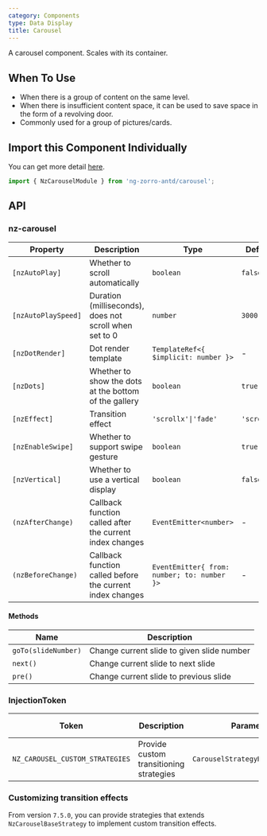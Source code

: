 ```yaml
---
category: Components
type: Data Display
title: Carousel
---
```


A carousel component. Scales with its container.

## When To Use

- When there is a group of content on the same level.
- When there is insufficient content space, it can be used to save space in the form of a revolving door.
- Commonly used for a group of pictures/cards.

## Import this Component Individually

You can get more detail [here](/docs/getting-started/en#import-a-component-individually).

```ts
import { NzCarouselModule } from 'ng-zorro-antd/carousel';
```

## API

### nz-carousel

| Property | Description | Type | Default |
| -------- | ----------- | ---- | ------- |
| `[nzAutoPlay]` | Whether to scroll automatically | `boolean` | `false` |
| `[nzAutoPlaySpeed]` | Duration (milliseconds), does not scroll when set to 0 | `number` | `3000` |
| `[nzDotRender]` | Dot render template | `TemplateRef<{ $implicit: number }>` | - |
| `[nzDots]` | Whether to show the dots at the bottom of the gallery | `boolean` | `true` |
| `[nzEffect]` | Transition effect | `'scrollx'\|'fade'` | `'scrollx'` |
| `[nzEnableSwipe]` | Whether to support swipe gesture | `boolean` | `true` |
| `[nzVertical]` | Whether to use a vertical display | `boolean` | `false` |
| `(nzAfterChange)` | Callback function called after the current index changes | `EventEmitter<number>` | - |
| `(nzBeforeChange)` | Callback function called before the current index changes | `EventEmitter{ from: number; to: number }>` | - |

#### Methods

| Name | Description |
| ---- | ----------- |
| `goTo(slideNumber)` | Change current slide to given slide number |
| `next()` | Change current slide to next slide |
| `pre()` | Change current slide to previous slide |

### InjectionToken

| Token | Description | Parameters | Default Value |
| ----- | --- | ---- | --- |
| `NZ_CAROUSEL_CUSTOM_STRATEGIES` | Provide custom transitioning strategies | `CarouselStrategyRegistryItem[]` | - |

### Customizing transition effects

From version `7.5.0`, you can provide strategies that extends `NzCarouselBaseStrategy` to implement custom transition effects.
